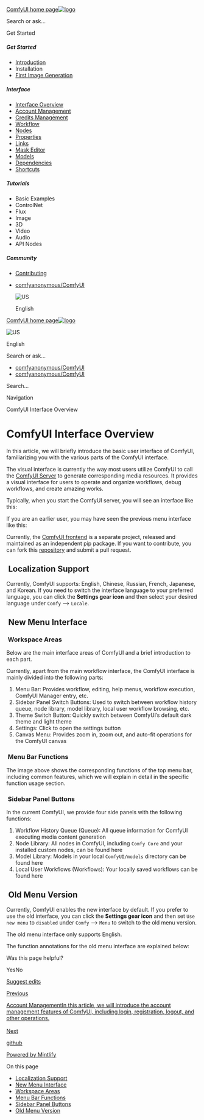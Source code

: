 [ComfyUI home page![logo](https://mintlify.s3.us-west-1.amazonaws.com/dripart/logo.png)](http://docs.comfy.org/)

Search or ask...

Get Started

##### Get Started

- [Introduction](http://docs.comfy.org/get_started/introduction)
- Installation
- [First Image Generation](http://docs.comfy.org/get_started/first_generation)

##### Interface

- [Interface Overview](http://docs.comfy.org/interface/overview)
- [Account Management](http://docs.comfy.org/interface/user)
- [Credits Management](http://docs.comfy.org/interface/credits)
- [Workflow](http://docs.comfy.org/essentials/core-concepts/workflow)
- [Nodes](http://docs.comfy.org/essentials/core-concepts/nodes)
- [Properties](http://docs.comfy.org/essentials/core-concepts/properties)
- [Links](http://docs.comfy.org/essentials/core-concepts/links)
- [Mask Editor](http://docs.comfy.org/interface/maskeditor)
- [Models](http://docs.comfy.org/essentials/core-concepts/models)
- [Dependencies](http://docs.comfy.org/essentials/core-concepts/dependencies)
- [Shortcuts](http://docs.comfy.org/interface/shortcuts)

##### Tutorials

- Basic Examples
- ControlNet
- Flux
- Image
- 3D
- Video
- Audio
- API Nodes

##### Community

- [Contributing](http://docs.comfy.org/community/contributing)

<!--THE END-->

- [comfyanonymous/ComfyUI](https://github.com/comfyanonymous/ComfyUI)
  
  ![US](https://purecatamphetamine.github.io/country-flag-icons/1x1/US.svg)
  
  English

[ComfyUI home page![logo](https://mintlify.s3.us-west-1.amazonaws.com/dripart/logo.png)](http://docs.comfy.org/)

![US](https://purecatamphetamine.github.io/country-flag-icons/1x1/US.svg)

English

Search or ask...

- [comfyanonymous/ComfyUI](https://github.com/comfyanonymous/ComfyUI)
- [comfyanonymous/ComfyUI](https://github.com/comfyanonymous/ComfyUI)

Search...

Navigation

ComfyUI Interface Overview

# ComfyUI Interface Overview

In this article, we will briefly introduce the basic user interface of ComfyUI, familiarizing you with the various parts of the ComfyUI interface.

The visual interface is currently the way most users utilize ComfyUI to call the [ComfyUI Server](http://docs.comfy.org/essentials/comfyui-server/comms_overview) to generate corresponding media resources. It provides a visual interface for users to operate and organize workflows, debug workflows, and create amazing works.

Typically, when you start the ComfyUI server, you will see an interface like this:

If you are an earlier user, you may have seen the previous menu interface like this:

Currently, the [ComfyUI frontend](https://github.com/Comfy-Org/ComfyUI_frontend) is a separate project, released and maintained as an independent pip package. If you want to contribute, you can fork this [repository](https://github.com/Comfy-Org/ComfyUI_frontend) and submit a pull request.

## [​](http://docs.comfy.org#localization-support) Localization Support

Currently, ComfyUI supports: English, Chinese, Russian, French, Japanese, and Korean. If you need to switch the interface language to your preferred language, you can click the **Settings gear icon** and then select your desired language under `Comfy` —&gt; `Locale`.

## [​](http://docs.comfy.org#new-menu-interface) New Menu Interface

### [​](http://docs.comfy.org#workspace-areas) Workspace Areas

Below are the main interface areas of ComfyUI and a brief introduction to each part.

Currently, apart from the main workflow interface, the ComfyUI interface is mainly divided into the following parts:

1. Menu Bar: Provides workflow, editing, help menus, workflow execution, ComfyUI Manager entry, etc.
2. Sidebar Panel Switch Buttons: Used to switch between workflow history queue, node library, model library, local user workflow browsing, etc.
3. Theme Switch Button: Quickly switch between ComfyUI’s default dark theme and light theme
4. Settings: Click to open the settings button
5. Canvas Menu: Provides zoom in, zoom out, and auto-fit operations for the ComfyUI canvas

### [​](http://docs.comfy.org#menu-bar-functions) Menu Bar Functions

The image above shows the corresponding functions of the top menu bar, including common features, which we will explain in detail in the specific function usage section.

### [​](http://docs.comfy.org#sidebar-panel-buttons) Sidebar Panel Buttons

In the current ComfyUI, we provide four side panels with the following functions:

1. Workflow History Queue (Queue): All queue information for ComfyUI executing media content generation
2. Node Library: All nodes in ComfyUI, including `Comfy Core` and your installed custom nodes, can be found here
3. Model Library: Models in your local `ComfyUI/models` directory can be found here
4. Local User Workflows (Workflows): Your locally saved workflows can be found here

## [​](http://docs.comfy.org#old-menu-version) Old Menu Version

Currently, ComfyUI enables the new interface by default. If you prefer to use the old interface, you can click the **Settings gear icon** and then set `Use new menu` to `disabled` under `Comfy` —&gt; `Menu` to switch to the old menu version.

The old menu interface only supports English.

The function annotations for the old menu interface are explained below:

Was this page helpful?

YesNo

[Suggest edits](https://github.com/comfy-org/docs/edit/main/interface/overview.mdx)

[Previous](http://docs.comfy.org/get_started/first_generation)

[Account ManagementIn this article, we will introduce the account management features of ComfyUI, including login, registration, logout, and other operations.  
\
Next](http://docs.comfy.org/interface/user)

[github](https://github.com/comfyanonymous/ComfyUI/)

[Powered by Mintlify](https://mintlify.com/preview-request?utm_campaign=poweredBy&utm_medium=referral&utm_source=docs.comfy.org)

On this page

- [Localization Support](http://docs.comfy.org#localization-support)
- [New Menu Interface](http://docs.comfy.org#new-menu-interface)
- [Workspace Areas](http://docs.comfy.org#workspace-areas)
- [Menu Bar Functions](http://docs.comfy.org#menu-bar-functions)
- [Sidebar Panel Buttons](http://docs.comfy.org#sidebar-panel-buttons)
- [Old Menu Version](http://docs.comfy.org#old-menu-version)